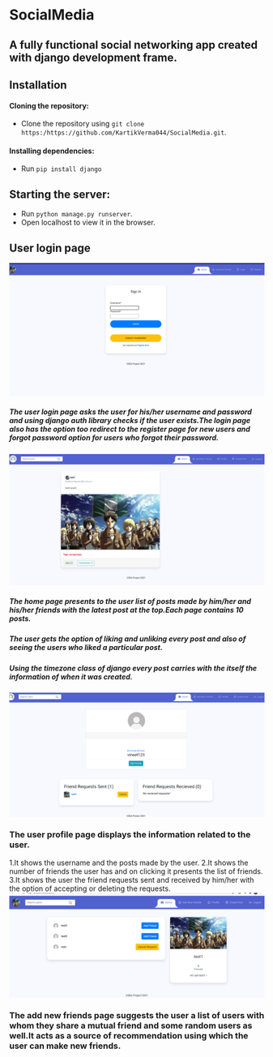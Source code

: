 # SocialMedia
## A fully functional social networking app created with django development frame.

## Installation

#### Cloning the repository:

- Clone the repository using `git clone https:/https://github.com/KartikVerma044/SocialMedia.git`.

#### Installing dependencies:

- Run `pip install django`

## Starting the server:

- Run `python manage.py runserver`.
- Open localhost to view it in the browser.

## User login page

![LOGIN PAGE](/media/login.png)

##### The user login page asks the user for his/her username and password and using django auth library checks if the user exists.The login page also has the option too redirect to the register page for new users and forgot password option for users who forgot their password.


![HOME_PAGE](/media/home_page.png)
##### The home page presents to the user list of posts made by him/her and his/her friends with the latest post at the top.Each page contains 10 posts.
##### The user gets the option of liking and unliking every post and also of seeing the users who liked a particular post.
##### Using the timezone class of django every post carries with the itself the information of when it was created.
![USER PROFILE](/media/profile_page.png)
### The user profile page displays the information related to the user.
1.It shows the username and the posts made by the user.
2.It shows the number of friends the user has and on clicking it presents the list of friends.
3.It shows the user the friend requests sent and received by him/her with the option of accepting or deleting the requests.
![Add new friends page](/media/addnewfreinds.png)
### The add new friends page suggests the user a list of users with whom they share a mutual friend and some random users as well.It acts as a source of recommendation using which the user can make new friends.


                                

